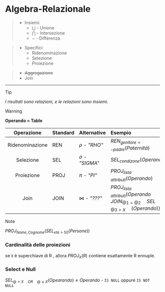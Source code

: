 # Algebra-Relazionale

>- Insiemi:
>    - $` \bigcup `$ - Unione
>    - $`\bigcap`$ - Intersezione 
>    - $`-`$ - Differenza 

>- Specifici: 
>    - Ridenominazione
>    - Selezione
>    - Proiezione

>- ~~Aggregazione~~
>- Join

***
>[!TIP]
>*I risultati sono relazioni, e le relazioni sono insiemi.*

>[!WARNING]
>**Operando = Table**

| Operazione | Standard | Alternative | Esempio |
| :--: | :-- |  :-- | :-- |
| Ridenominazione | REN | $`\rho`$ - *"RHO"*  | $`REN _{genitore <- padre} (Paternità)`$ |
| Selezione | SEL | $`\sigma`$ - *"SIGMA"*  | $`SEL _{condizone} (Operando)`$ |
| Proiezione | PROJ | $`\pi`$ - *"PI"*  | $`PROJ _{lista\quad attributi} (Operando)`$ |
| Join | JOIN | $`\bowtie `$ - *"???"* | $`PROJ _{lista \quad attributi} (Operando \quad JOIN _{@1 = @2} \quad SEL \quad _{@3>X} \quad (Operando))`$ |

>[!NOTE]
>$`PROJ _{Nome, Cognome} (SEL _{eta > 50} (Persone))`$

### Cardinalità delle proiezioni
se `X` è superchiave di R , allora  $`PROJ _X (R)`$ contiene esattamente R ennuple.
### Select e Null
$`SEL _{@ > X \quad OR \quad @ \leq X} (Opearando) \neq Operando`$ - `IS NULL` oppure `IS NOT NULL`

